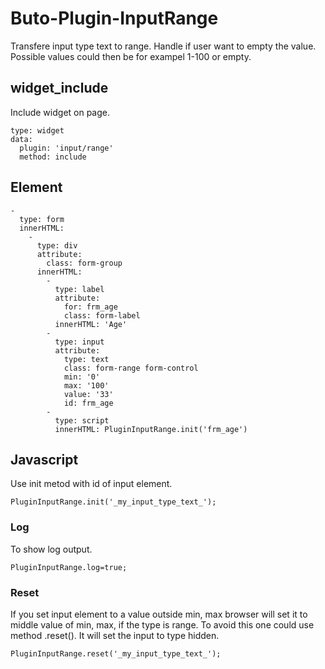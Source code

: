 # Buto-Plugin-InputRange
Transfere input type text to range.
Handle if user want to empty the value.
Possible values could then be for exampel 1-100 or empty.

## widget_include
Include widget on page.
```
type: widget
data:
  plugin: 'input/range'
  method: include
```

## Element
```
-
  type: form
  innerHTML:
    -
      type: div
      attribute:
        class: form-group
      innerHTML:
        -
          type: label
          attribute:
            for: frm_age
            class: form-label
          innerHTML: 'Age'
        -
          type: input
          attribute:
            type: text
            class: form-range form-control
            min: '0'
            max: '100'
            value: '33'
            id: frm_age
        -
          type: script
          innerHTML: PluginInputRange.init('frm_age')
```

## Javascript
Use init metod with id of input element.
```
PluginInputRange.init('_my_input_type_text_');
```

### Log
To show log output.
```
PluginInputRange.log=true;
```

### Reset
If you set input element to a value outside min, max browser will set it to middle value of min, max, if the type is range.
To avoid this one could use method .reset().
It will set the input to type hidden.
```
PluginInputRange.reset('_my_input_type_text_');
```
